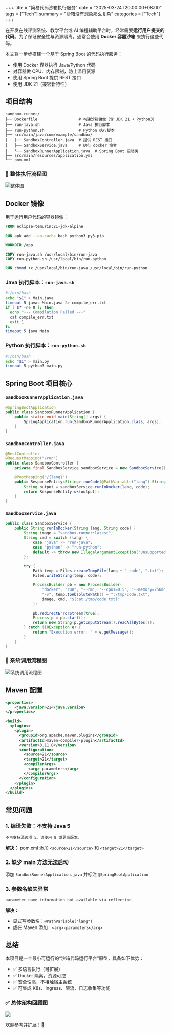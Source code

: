 +++
title = "简易代码沙箱执行服务"
date = "2025-03-24T20:00:00+08:00"
tags = ["Tech"]
summary = "沙箱没有想象那么复杂"
categories = ["Tech"]
+++

在开发在线评测系统、教学平台或 AI 编程辅助平台时，经常需要**运行用户提交的代码**。为了保证安全性与资源隔离，通常会使用 **Docker 容器沙箱** 来执行这些代码。

本文将一步步搭建一个基于 Spring Boot 的代码执行服务：

- 使用 Docker 容器执行 Java/Python 代码
- 对容器做 CPU、内存限制，防止滥用资源
- 使用 Spring Boot 提供 REST 接口
- 使用 JDK 21（兼容新特性）

## 项目结构

```text
sandbox-runner/
├── Dockerfile                  # 构建沙箱镜像（含 JDK 21 + Python3）
├── run-java.sh                 # Java 执行脚本
├── run-python.sh               # Python 执行脚本
├── src/main/java/com/example/sandbox/
│   ├── SandboxController.java  # 提供 REST 接口
│   ├── SandboxService.java     # 执行 docker 命令
│   └── SandboxRunnerApplication.java  # Spring Boot 启动类
├── src/main/resources/application.yml
└── pom.xml
```

### 🧭 整体执行流程图

![整体图](/images/3.png)

## Docker 镜像

用于运行用户代码的容器镜像：

```dockerfile
FROM eclipse-temurin:21-jdk-alpine

RUN apk add --no-cache bash python3 py3-pip

WORKDIR /app

COPY run-java.sh /usr/local/bin/run-java
COPY run-python.sh /usr/local/bin/run-python

RUN chmod +x /usr/local/bin/run-java /usr/local/bin/run-python
```

### Java 执行脚本：`run-java.sh`

```bash
#!/bin/bash
echo "$1" > Main.java
timeout 5 javac Main.java 2> compile_err.txt
if [ $? -ne 0 ]; then
  echo "--- Compilation Failed ---"
  cat compile_err.txt
  exit 1
fi
timeout 5 java Main
```

### Python 执行脚本：`run-python.sh`

```bash
#!/bin/bash
echo "$1" > main.py
timeout 5 python3 main.py
```

## Spring Boot 项目核心

### `SandboxRunnerApplication.java`

```java
@SpringBootApplication
public class SandboxRunnerApplication {
    public static void main(String[] args) {
        SpringApplication.run(SandboxRunnerApplication.class, args);
    }
}
```

### `SandboxController.java`

```java
@RestController
@RequestMapping("/run")
public class SandboxController {
    private final SandboxService sandboxService = new SandboxService();

    @PostMapping("/{lang}")
    public ResponseEntity<String> runCode(@PathVariable("lang") String lang, @RequestBody String code) {
        String output = sandboxService.runInDocker(lang, code);
        return ResponseEntity.ok(output);
    }
}
```

### `SandboxService.java`

```java
public class SandboxService {
    public String runInDocker(String lang, String code) {
        String image = "sandbox-runner:latest";
        String cmd = switch (lang) {
            case "java" -> "run-java";
            case "python" -> "run-python";
            default -> throw new IllegalArgumentException("Unsupported lang");
        };

        try {
            Path temp = Files.createTempFile(lang + "_code", ".txt");
            Files.writeString(temp, code);

            ProcessBuilder pb = new ProcessBuilder(
                "docker", "run", "--rm", "--cpus=0.5", "--memory=256m",
                "-v", temp.toAbsolutePath() + ":/tmp/code.txt",
                image, cmd, "$(cat /tmp/code.txt)"
            );

            pb.redirectErrorStream(true);
            Process p = pb.start();
            return new String(p.getInputStream().readAllBytes());
        } catch (IOException e) {
            return "Execution error: " + e.getMessage();
        }
    }
}
```

### 🔁 系统调用流程图

![系统调用流程图](/images/1.png)

## Maven 配置

```xml
<properties>
    <java.version>21</java.version>
</properties>

<build>
  <plugins>
    <plugin>
      <groupId>org.apache.maven.plugins</groupId>
      <artifactId>maven-compiler-plugin</artifactId>
      <version>3.11.0</version>
      <configuration>
        <source>21</source>
        <target>21</target>
        <compilerArgs>
          <arg>-parameters</arg>
        </compilerArgs>
      </configuration>
    </plugin>
  </plugins>
</build>
```

## 常见问题

### 1. 编译失败：不支持 Java 5

```text
不再支持源选项 5。请使用 8 或更高版本。
```

**解决：** pom.xml 添加 `<source>21</source>` 和 `<target>21</target>`

### 2. 缺少 main 方法无法启动

添加 `SandboxRunnerApplication.java` 并标注 `@SpringBootApplication`

### 3. 参数名缺失异常

```text
parameter name information not available via reflection
```

**解决：**

- 显式写参数名：`@PathVariable("lang")`
- 或在 Maven 添加：`<arg>-parameters</arg>`

## 总结

本项目是一个最小可运行的“沙箱代码运行平台”原型，具备如下优势：

- ✅ 多语言执行（可扩展）
- ✅ Docker 隔离，资源可控
- ✅ 安全性高，不接触宿主系统
- ✅ 可集成 K8s、Ingress、限流、日志收集等功能

### ✅ 总体架构回顾图

![](/images/2.png)


欢迎参考并扩展！🚀